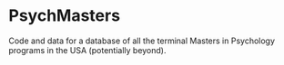 # PsychMasters
Code and data for a database of all the terminal Masters in Psychology programs in the USA (potentially beyond).
